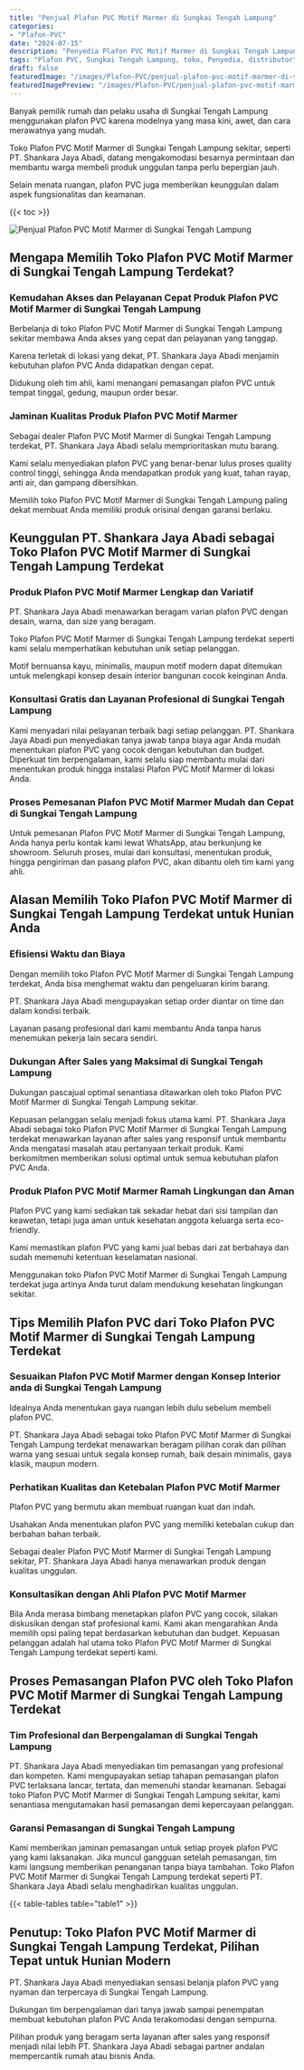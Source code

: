 ```yaml
---
title: "Penjual Plafon PVC Motif Marmer di Sungkai Tengah Lampung"
categories:
- "Plafon-PVC"
date: "2024-07-15"
description: "Penyedia Plafon PVC Motif Marmer di Sungkai Tengah Lampung bagi hunian, office, dan toko. Material unggulan, variasi motif, warna modern, dengan servis pemasangan dikerjakan oleh teknisi berpengalaman dan kepastian resmi!|Servis penjualan Plafon PVC Motif Marmer di Sungkai Tengah Lampung bagi keperluan hunian, perkantoran, maupun toko, dengan material berkualitas dan penempatan oleh tim profesional serta garansi resmi.|Pilihan Plafon PVC Motif Marmer di Sungkai Tengah Lampung yang terpercaya bagi rumah, kantor, serta gerai, dengan material unggulan dan pemasangan dikerjakan oleh tenaga ahli ahli dan garansi resmi.|Distribusi Plafon PVC Motif Marmer di Sungkai Tengah Lampung bagi rumah, perkantoran, dan gerai, dengan plafon berkualitas dan penempatan dikerjakan oleh tim berpengalaman, lengkap beserta kepastian resmi.}"
tags: "Plafon PVC, Sungkai Tengah Lampung, toko, Penyedia, distributor"
draft: false
featuredImage: "/images/Plafon-PVC/penjual-plafon-pvc-motif-marmer-di-sungkai-tengah-lampung.png"
featuredImagePreview: "/images/Plafon-PVC/penjual-plafon-pvc-motif-marmer-di-sungkai-tengah-lampung.png"
---
```


Banyak pemilik rumah dan pelaku usaha di Sungkai Tengah Lampung menggunakan plafon PVC karena modelnya yang masa kini, awet, dan cara merawatnya yang mudah.

Toko Plafon PVC Motif Marmer di Sungkai Tengah Lampung sekitar, seperti PT. Shankara Jaya Abadi, datang mengakomodasi besarnya permintaan dan membantu warga membeli produk unggulan tanpa perlu bepergian jauh.

Selain menata ruangan, plafon PVC juga memberikan keunggulan dalam aspek fungsionalitas dan keamanan.

{{< toc >}}

![Penjual Plafon PVC Motif Marmer di Sungkai Tengah Lampung](/images/Plafon-PVC/Penjual-Plafon-PVC-Motif-Marmer-di-Sungkai-Tengah-Lampung.png)

## Mengapa Memilih Toko Plafon PVC Motif Marmer di Sungkai Tengah Lampung Terdekat?

### Kemudahan Akses dan Pelayanan Cepat Produk Plafon PVC Motif Marmer di Sungkai Tengah Lampung

Berbelanja di toko Plafon PVC Motif Marmer di Sungkai Tengah Lampung sekitar membawa Anda akses yang cepat dan pelayanan yang tanggap.

Karena terletak di lokasi yang dekat, PT. Shankara Jaya Abadi menjamin kebutuhan plafon PVC Anda didapatkan dengan cepat.

Didukung oleh tim ahli, kami menangani pemasangan plafon PVC untuk tempat tinggal, gedung, maupun order besar.

### Jaminan Kualitas Produk Plafon PVC Motif Marmer

Sebagai dealer Plafon PVC Motif Marmer di Sungkai Tengah Lampung terdekat, PT. Shankara Jaya Abadi selalu memprioritaskan mutu barang.

Kami selalu menyediakan plafon PVC yang benar-benar lulus proses quality control tinggi, sehingga Anda mendapatkan produk yang kuat, tahan rayap, anti air, dan gampang dibersihkan.

Memilih toko Plafon PVC Motif Marmer di Sungkai Tengah Lampung paling dekat membuat Anda memiliki produk orisinal dengan garansi berlaku.

## Keunggulan PT. Shankara Jaya Abadi sebagai Toko Plafon PVC Motif Marmer di Sungkai Tengah Lampung Terdekat

### Produk Plafon PVC Motif Marmer Lengkap dan Variatif

PT. Shankara Jaya Abadi menawarkan beragam varian plafon PVC dengan desain, warna, dan size yang beragam.

Toko Plafon PVC Motif Marmer di Sungkai Tengah Lampung terdekat seperti kami selalu memperhatikan kebutuhan unik setiap pelanggan.

Motif bernuansa kayu, minimalis, maupun motif modern dapat ditemukan untuk melengkapi konsep desain interior bangunan cocok keinginan Anda.

### Konsultasi Gratis dan Layanan Profesional di Sungkai Tengah Lampung

Kami menyadari nilai pelayanan terbaik bagi setiap pelanggan. PT. Shankara Jaya Abadi pun menyediakan tanya jawab tanpa biaya agar Anda mudah menentukan plafon PVC yang cocok dengan kebutuhan dan budget. Diperkuat tim berpengalaman, kami selalu siap membantu mulai dari menentukan produk hingga instalasi Plafon PVC Motif Marmer di lokasi Anda.

### Proses Pemesanan Plafon PVC Motif Marmer Mudah dan Cepat di Sungkai Tengah Lampung

Untuk pemesanan Plafon PVC Motif Marmer di Sungkai Tengah Lampung, Anda hanya perlu kontak kami lewat WhatsApp, atau berkunjung ke showroom. Seluruh proses, mulai dari konsultasi, menentukan produk, hingga pengiriman dan pasang plafon PVC, akan dibantu oleh tim kami yang ahli.

## Alasan Memilih Toko Plafon PVC Motif Marmer di Sungkai Tengah Lampung Terdekat untuk Hunian Anda

### Efisiensi Waktu dan Biaya

Dengan memilih toko Plafon PVC Motif Marmer di Sungkai Tengah Lampung terdekat, Anda bisa menghemat waktu dan pengeluaran kirim barang.

PT. Shankara Jaya Abadi mengupayakan setiap order diantar on time dan dalam kondisi terbaik.

Layanan pasang profesional dari kami membantu Anda tanpa harus menemukan pekerja lain secara sendiri.

### Dukungan After Sales yang Maksimal di Sungkai Tengah Lampung

Dukungan pascajual optimal senantiasa ditawarkan oleh toko Plafon PVC Motif Marmer di Sungkai Tengah Lampung sekitar.

Kepuasan pelanggan selalu menjadi fokus utama kami. PT. Shankara Jaya Abadi sebagai toko Plafon PVC Motif Marmer di Sungkai Tengah Lampung terdekat menawarkan layanan after sales yang responsif untuk membantu Anda mengatasi masalah atau pertanyaan terkait produk. Kami berkomitmen memberikan solusi optimal untuk semua kebutuhan plafon PVC Anda.

### Produk Plafon PVC Motif Marmer Ramah Lingkungan dan Aman

Plafon PVC yang kami sediakan tak sekadar hebat dari sisi tampilan dan keawetan, tetapi juga aman untuk kesehatan anggota keluarga serta eco-friendly.

Kami memastikan plafon PVC yang kami jual bebas dari zat berbahaya dan sudah memenuhi ketentuan keselamatan nasional.

Menggunakan toko Plafon PVC Motif Marmer di Sungkai Tengah Lampung terdekat juga artinya Anda turut dalam mendukung kesehatan lingkungan sekitar.

## Tips Memilih Plafon PVC dari Toko Plafon PVC Motif Marmer di Sungkai Tengah Lampung Terdekat

### Sesuaikan Plafon PVC Motif Marmer dengan Konsep Interior anda di Sungkai Tengah Lampung

Idealnya Anda menentukan gaya ruangan lebih dulu sebelum membeli plafon PVC.

PT. Shankara Jaya Abadi sebagai toko Plafon PVC Motif Marmer di Sungkai Tengah Lampung terdekat menawarkan beragam pilihan corak dan pilihan warna yang sesuai untuk segala konsep rumah, baik desain minimalis, gaya klasik, maupun modern.

### Perhatikan Kualitas dan Ketebalan Plafon PVC Motif Marmer

Plafon PVC yang bermutu akan membuat ruangan kuat dan indah.

Usahakan Anda menentukan plafon PVC yang memiliki ketebalan cukup dan berbahan bahan terbaik.

Sebagai dealer Plafon PVC Motif Marmer di Sungkai Tengah Lampung sekitar, PT. Shankara Jaya Abadi hanya menawarkan produk dengan kualitas unggulan.

### Konsultasikan dengan Ahli Plafon PVC Motif Marmer

Bila Anda merasa bimbang menetapkan plafon PVC yang cocok, silakan diskusikan dengan staf profesional kami. Kami akan mengarahkan Anda memilih opsi paling tepat berdasarkan kebutuhan dan budget. Kepuasan pelanggan adalah hal utama toko Plafon PVC Motif Marmer di Sungkai Tengah Lampung terdekat seperti kami.

## Proses Pemasangan Plafon PVC oleh Toko Plafon PVC Motif Marmer di Sungkai Tengah Lampung Terdekat

### Tim Profesional dan Berpengalaman di Sungkai Tengah Lampung

PT. Shankara Jaya Abadi menyediakan tim pemasangan yang profesional dan kompeten. Kami mengupayakan setiap tahapan pemasangan plafon PVC terlaksana lancar, tertata, dan memenuhi standar keamanan. Sebagai toko Plafon PVC Motif Marmer di Sungkai Tengah Lampung sekitar, kami senantiasa mengutamakan hasil pemasangan demi kepercayaan pelanggan.

### Garansi Pemasangan di Sungkai Tengah Lampung

Kami memberikan jaminan pemasangan untuk setiap proyek plafon PVC yang kami laksanakan. Jika muncul gangguan setelah pemasangan, tim kami langsung memberikan penanganan tanpa biaya tambahan. Toko Plafon PVC Motif Marmer di Sungkai Tengah Lampung terdekat seperti PT. Shankara Jaya Abadi selalu menghadirkan kualitas unggulan.

{{< table-tables table="table1" >}}

## Penutup: Toko Plafon PVC Motif Marmer di Sungkai Tengah Lampung Terdekat, Pilihan Tepat untuk Hunian Modern

PT. Shankara Jaya Abadi menyediakan sensasi belanja plafon PVC yang nyaman dan terpercaya di Sungkai Tengah Lampung.

Dukungan tim berpengalaman dari tanya jawab sampai penempatan membuat kebutuhan plafon PVC Anda terakomodasi dengan sempurna.

Pilihan produk yang beragam serta layanan after sales yang responsif menjadi nilai lebih PT. Shankara Jaya Abadi sebagai partner andalan mempercantik rumah atau bisnis Anda.
